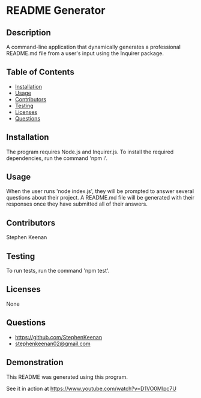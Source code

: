 # README Generator

  ## Description
  A command-line application that dynamically generates a professional README.md file from a user's input using the Inquirer package.

  ## Table of Contents
  * [Installation](#Installation)
  * [Usage](#Usage)
  * [Contributors](#Contribution)
  * [Testing](#Testing)
  * [Licenses](#Licenses)
  * [Questions](#Questions)

  ## Installation
  The program requires Node.js and Inquirer.js. To install the required dependencies, run the command 'npm i'.

  ## Usage
  When the user runs 'node index.js', they will be prompted to answer several questions about their project. A README.md file will be generated with their responses once they have submitted all of their answers.

  ## Contributors
  Stephen Keenan

  ## Testing
  To run tests, run the command 'npm test'.

  ## Licenses
  None

  ## Questions
  * <https://github.com/StephenKeenan>
  * <stephenkeenan02@gmail.com>

  ## Demonstration
  This README was generated using this program.

  See it in action at https://www.youtube.com/watch?v=D1VO0Mlpc7U

  
